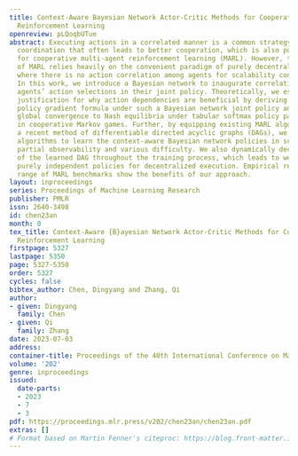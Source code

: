 ```yaml
---
title: Context-Aware Bayesian Network Actor-Critic Methods for Cooperative Multi-Agent
  Reinforcement Learning
openreview: pLQoqbUTue
abstract: Executing actions in a correlated manner is a common strategy for human
  coordination that often leads to better cooperation, which is also potentially beneficial
  for cooperative multi-agent reinforcement learning (MARL). However, the recent success
  of MARL relies heavily on the convenient paradigm of purely decentralized execution,
  where there is no action correlation among agents for scalability considerations.
  In this work, we introduce a Bayesian network to inaugurate correlations between
  agents’ action selections in their joint policy. Theoretically, we establish a theoretical
  justification for why action dependencies are beneficial by deriving the multi-agent
  policy gradient formula under such a Bayesian network joint policy and proving its
  global convergence to Nash equilibria under tabular softmax policy parameterization
  in cooperative Markov games. Further, by equipping existing MARL algorithms with
  a recent method of differentiable directed acyclic graphs (DAGs), we develop practical
  algorithms to learn the context-aware Bayesian network policies in scenarios with
  partial observability and various difficulty. We also dynamically decrease the sparsity
  of the learned DAG throughout the training process, which leads to weakly or even
  purely independent policies for decentralized execution. Empirical results on a
  range of MARL benchmarks show the benefits of our approach.
layout: inproceedings
series: Proceedings of Machine Learning Research
publisher: PMLR
issn: 2640-3498
id: chen23an
month: 0
tex_title: Context-Aware {B}ayesian Network Actor-Critic Methods for Cooperative Multi-Agent
  Reinforcement Learning
firstpage: 5327
lastpage: 5350
page: 5327-5350
order: 5327
cycles: false
bibtex_author: Chen, Dingyang and Zhang, Qi
author:
- given: Dingyang
  family: Chen
- given: Qi
  family: Zhang
date: 2023-07-03
address: 
container-title: Proceedings of the 40th International Conference on Machine Learning
volume: '202'
genre: inproceedings
issued:
  date-parts:
  - 2023
  - 7
  - 3
pdf: https://proceedings.mlr.press/v202/chen23an/chen23an.pdf
extras: []
# Format based on Martin Fenner's citeproc: https://blog.front-matter.io/posts/citeproc-yaml-for-bibliographies/
---
```

